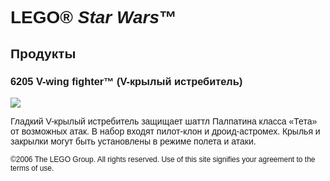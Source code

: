 <div lang="ru-RU" style="font-family: Helvetica, sans-serif;">
<h1>LEGO® <i>Star Wars</i>™</h1>
<h2>Продукты</h2>
<h3>
<span class="product_number">6205</span>
<span class="title">V-wing fighter™ (V-крылый истребитель)</span>
</h3>
<img src="https://www.lego.com/cdn/product-assets/product.img.pri/6205-0000-XX-12-1.jpg" type="image/jpeg">
<p class="description">Гладкий V-крылый истребитель защищает шаттл Палпатина класса «Тета» от возможных атак. В набор входят пилот-клон и дроид-астромех. Крылья и закрылки могут быть установлены в режиме полета и атаки.</p>
<p class="footer" style="font-size: 12px;">©2006 The LEGO Group. All rights reserved. Use of this site signifies your agreement to the terms of use.</p>
</div>
